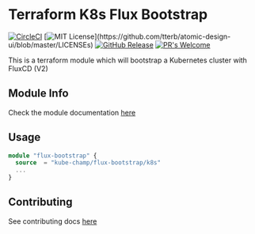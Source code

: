 # Terraform K8s Flux Bootstrap
[![CircleCI](https://circleci.com/gh/kube-champ/terraform-k8s-flux-bootstrap/tree/master.svg?style=shield)](https://circleci.com/gh/kube-champ/terraform-k8s-flux-bootstrap/tree/master) [![MIT License](https://img.shields.io/apm/l/atomic-design-ui.svg?)](https://github.com/tterb/atomic-design-ui/blob/master/LICENSEs) [![GitHub Release](https://img.shields.io/github/release/kube-champ/terraform-k8s-flux-bootstrap.svg?style=flat)]() [![PR's Welcome](https://img.shields.io/badge/PRs-welcome-brightgreen.svg?style=flat)](http://makeapullrequest.com)

This is a terraform module which will bootstrap a Kubernetes cluster with FluxCD (V2)

## Module Info
Check the module documentation [here](https://registry.terraform.io/modules/kube-champ/flux-bootstrap/k8s/latest)

## Usage

```terraform
module "flux-bootstrap" {
  source  = "kube-champ/flux-bootstrap/k8s"
  ...
}
```

## Contributing
See contributing docs [here](./docs/CONTRIBUTING.md)
